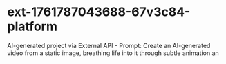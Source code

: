 # ext-1761787043688-67v3c84-platform
AI-generated project via External API - Prompt: Create an AI-generated video from a static image, breathing life into it through subtle animation an
